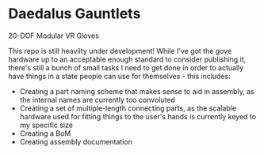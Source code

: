 # Daedalus Gauntlets
20-DOF Modular VR Gloves

This repo is still heavilty under development! While I've got the gove hardware up to an acceptable enough standard to consider publishing it, there's still a bunch of small tasks I need to get done in order to actually have things in a state people can use for themselves - this includes:

- Creating a part naming scheme that makes sense to aid in assembly, as the internal names are currently too convoluted
- Creating a set of multiple-length connecting parts, as the scalable hardware used for fitting things to the user's hands is currently keyed to my specific size
- Creating a BoM
- Creating assembly documentation
